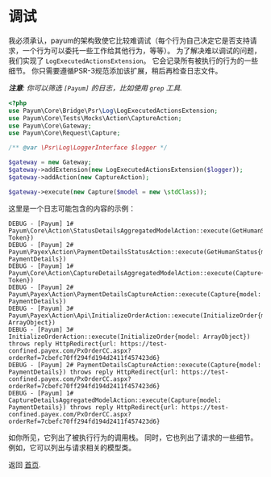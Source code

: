 # 调试

我必须承认，payum的架构致使它比较难调试（每个行为自己决定它是否支持请求，一个行为可以委托一些工作给其他行为，等等）。
为了解决难以调试的问题，我们实现了 `LogExecutedActionsExtension`。
它会记录所有被执行的行为的一些细节。
你只需要遵循PSR-3规范添加该扩展，稍后再检查日志文件。

_**注意**: 你可以筛选 `[Payum]` 的日志，比如使用 `grep` 工具._

```php
<?php
use Payum\Core\Bridge\Psr\Log\LogExecutedActionsExtension;
use Payum\Core\Tests\Mocks\Action\CaptureAction;
use Payum\Core\Gateway;
use Payum\Core\Request\Capture;

/** @var \Psr\Log\LoggerInterface $logger */

$gateway = new Gateway;
$gateway->addExtension(new LogExecutedActionsExtension($logger));
$gateway->addAction(new CaptureAction);

$gateway->execute(new Capture($model = new \stdClass));
```

这里是一个日志可能包含的内容的示例：

```
DEBUG - [Payum] 1# Payum\Core\Action\StatusDetailsAggregatedModelAction::execute(GetHumanStatus{model: Token})
DEBUG - [Payum] 2# Payum\Payex\Action\PaymentDetailsStatusAction::execute(GetHumanStatus{model: PaymentDetails})
DEBUG - [Payum] 1# Payum\Core\Action\CaptureDetailsAggregatedModelAction::execute(Capture{model: Token})
DEBUG - [Payum] 2# Payum\Payex\Action\PaymentDetailsCaptureAction::execute(Capture{model: PaymentDetails})
DEBUG - [Payum] 3# Payum\Payex\Action\Api\InitializeOrderAction::execute(InitializeOrder{model: ArrayObject})
DEBUG - [Payum] 3# InitializeOrderAction::execute(InitializeOrder{model: ArrayObject}) throws reply HttpRedirect{url: https://test-confined.payex.com/PxOrderCC.aspx?orderRef=7cbefc70ff294fd194d2411f457423d6}
DEBUG - [Payum] 2# PaymentDetailsCaptureAction::execute(Capture{model: PaymentDetails}) throws reply HttpRedirect{url: https://test-confined.payex.com/PxOrderCC.aspx?orderRef=7cbefc70ff294fd194d2411f457423d6}
DEBUG - [Payum] 1# CaptureDetailsAggregatedModelAction::execute(Capture{model: PaymentDetails}) throws reply HttpRedirect{url: https://test-confined.payex.com/PxOrderCC.aspx?orderRef=7cbefc70ff294fd194d2411f457423d6}
```

如你所见，它列出了被执行行为的调用栈。
同时，它也列出了请求的一些细节。
例如，它可以列出与请求相关的模型类。

返回 [首页](index.md).